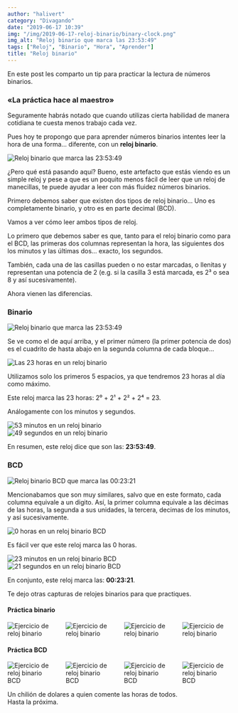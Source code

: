 ```yaml
---
author: "halivert"
category: "Divagando"
date: "2019-06-17 10:39"
img: "/img/2019-06-17-reloj-binario/binary-clock.png"
img_alt: "Reloj binario que marca las 23:53:49"
tags: ["Reloj", "Binario", "Hora", "Aprender"]
title: "Reloj binario"
---
```


En este post les comparto un tip para practicar la lectura de números
binarios.

### «La práctica hace al maestro»
<!-- Seguir leyendo -->
Seguramente habrás notado que cuando utilizas cierta habilidad de manera
cotidiana te cuesta menos trabajo cada vez.

Pues hoy te propongo que para aprender números binarios intentes leer la hora
de una forma... diferente, con un **reloj binario**.

<article>
  <img
    class="image auto-margin"
    alt="Reloj binario que marca las 23:53:49"
    src="{{ site.url }}/img/2019-06-17-reloj-binario/binary-clock.png"
  />
</article>

¿Pero qué está pasando aquí? Bueno, este artefacto que estás viendo es un
simple reloj y pese a que es un poquito menos fácil de leer que un reloj de
manecillas, te puede ayudar a leer con más fluidez números binarios.

Primero debemos saber que existen dos tipos de reloj binario... Uno es
completamente binario, y otro es en parte decimal (BCD).

Vamos a ver cómo leer ambos tipos de reloj.

Lo primero que debemos saber es que, tanto para el reloj binario como para el
BCD, las primeras dos columnas representan la hora, las siguientes dos los
minutos y las últimas dos... exacto, los segundos.

También, cada una de las casillas pueden o no estar marcadas, o llenitas y
representan una potencia de 2 (e.g. si la casilla 3 está marcada, es 2³ o sea
8 y así sucesivamente).

Ahora vienen las diferencias.

### Binario
<article>
  <img
    class="image auto-margin"
    alt="Reloj binario que marca las 23:53:49"
    src="{{ site.url }}/img/2019-06-17-reloj-binario/binary-clock.png"
  />
</article>

Se ve como el de aquí arriba, y el primer número (la primer potencia de dos)
es el cuadrito de hasta abajo en la segunda columna de cada bloque...
<article class="columns">
  <div class="column">
    <img
      class="image auto-margin"
      alt="Las 23 horas en un reloj binario"
      src="{{ site.url }}/img/2019-06-17-reloj-binario/binary-clock-hr.png"
    />
  </div>
  <p class="column">
    Utilizamos solo los primeros 5 espacios, ya que tendremos 23 horas al día
    como máximo.
  </p>
</article>
Este reloj marca las 23 horas: 2⁰ + 2¹ + 2² + 2⁴ = 23.

Análogamente con los minutos y segundos.
<article class="columns">
  <div class="column">
    <img
      class="image auto-margin"
      alt="53 minutos en un reloj binario"
      src="{{ site.url }}/img/2019-06-17-reloj-binario/binary-clock-min.png"
    />
  </div>
  <div class="column">
    <img
      class="image auto-margin"
      alt="49 segundos en un reloj binario"
      src="{{ site.url }}/img/2019-06-17-reloj-binario/binary-clock-seg.png"
    />
  </div>
</article>

En resumen, este reloj dice que son las: **23:53:49**.

### BCD
<article>
  <img
    class="image auto-margin"
    alt="Reloj binario BCD que marca las 00:23:21"
    src="{{ site.url }}/img/2019-06-17-reloj-binario/binary-clock-bcd.png"
  />
</article>

Mencionabamos que son muy similares, salvo que en este formato, cada columna
equivale a un digito. Así, la primer columna equivale a las décimas de las
horas, la segunda a sus unidades, la tercera, decimas de los minutos, y así
sucesivamente.
<article class="columns">
  <div class="column">
    <img
      class="image auto-margin"
      alt="0 horas en un reloj binario BCD"
      src="{{ site.url }}/img/2019-06-17-reloj-binario/binary-clock-bcd-hr.png"
    />
  </div>
  <p class="column">
    Es fácil ver que este reloj marca las 0 horas.
  </p>
</article>

<article class="columns">
  <div class="column">
    <img
      class="image auto-margin"
      alt="23 minutos en un reloj binario BCD"
      src="{{ site.url }}/img/2019-06-17-reloj-binario/binary-clock-bcd-min.png"
    />
  </div>
  <div class="column">
    <img
      class="image auto-margin"
      alt="21 segundos en un reloj binario BCD"
      src="{{ site.url }}/img/2019-06-17-reloj-binario/binary-clock-bcd-seg.png"
    />
  </div>
</article>

En conjunto, este reloj marca las: **00:23:21**.

Te dejo otras capturas de relojes binarios para que practiques.

#### Práctica binario
<div class="columns is-multiline">
  <div class="column">
    <img
      class="image auto-margin"
      alt="Ejercicio de reloj binario"
      src="{{ site.url }}/img/2019-06-17-reloj-binario/20190617-bin-1.png"
    />
  </div>
  <div class="column">
    <img
      class="image auto-margin"
      alt="Ejercicio de reloj binario"
      src="{{ site.url }}/img/2019-06-17-reloj-binario/20190617-bin-2.png"
    />
  </div>
  <div class="column">
    <img
      class="image auto-margin"
      alt="Ejercicio de reloj binario"
      src="{{ site.url }}/img/2019-06-17-reloj-binario/20190617-bin-3.png"
    />
  </div>
  <div class="column">
    <img
      class="image auto-margin"
      alt="Ejercicio de reloj binario"
      src="{{ site.url }}/img/2019-06-17-reloj-binario/20190617-bin-4.png"
    />
  </div>
</div>

#### Práctica BCD
<div class="columns is-multiline">
  <div class="column">
    <img
      class="image auto-margin"
      alt="Ejercicio de reloj binario BCD"
      src="{{ site.url }}/img/2019-06-17-reloj-binario/20190617-bcd-1.png"
    />
  </div>
  <div class="column">
    <img
      class="image auto-margin"
      alt="Ejercicio de reloj binario BCD"
      src="{{ site.url }}/img/2019-06-17-reloj-binario/20190617-bcd-2.png"
    />
  </div>
  <div class="column">
    <img
      class="image auto-margin"
      alt="Ejercicio de reloj binario BCD"
      src="{{ site.url }}/img/2019-06-17-reloj-binario/20190617-bcd-3.png"
    />
  </div>
  <div class="column">
    <img
      class="image auto-margin"
      alt="Ejercicio de reloj binario BCD"
      src="{{ site.url }}/img/2019-06-17-reloj-binario/20190617-bcd-4.png"
    />
  </div>
</div>

Un chilión de dolares a quien comente las horas de todos.<br>
Hasta la próxima.
